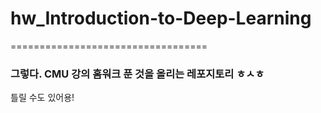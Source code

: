 # hw_Introduction-to-Deep-Learning
==================================

### 그렇다. CMU 강의 홈워크 푼 것을 올리는 레포지토리 ㅎㅅㅎ

틀릴 수도 있어용!
